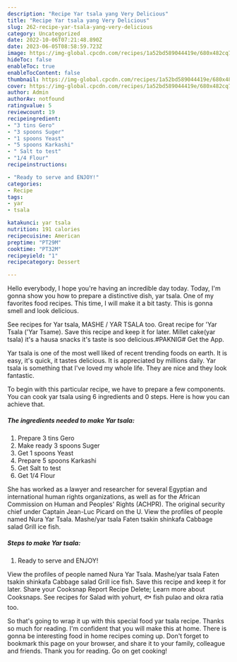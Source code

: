 ```yaml
---
description: "Recipe Yar tsala yang Very Delicious"
title: "Recipe Yar tsala yang Very Delicious"
slug: 262-recipe-yar-tsala-yang-very-delicious
category: Uncategorized
date: 2022-10-06T07:21:48.890Z
date: 2023-06-05T08:58:59.723Z
image: https://img-global.cpcdn.com/recipes/1a52bd589044419e/680x482cq70/yar-tsala-recipe-main-photo.jpg
hideToc: false
enableToc: true
enableTocContent: false
thumbnail: https://img-global.cpcdn.com/recipes/1a52bd589044419e/680x482cq70/yar-tsala-recipe-main-photo.jpg
cover: https://img-global.cpcdn.com/recipes/1a52bd589044419e/680x482cq70/yar-tsala-recipe-main-photo.jpg
author: Admin
authorAv: notfound
ratingvalue: 5
reviewcount: 19
recipeingredient:
- "3 tins Gero"
- "3 spoons Suger"
- "1 spoons Yeast"
- "5 spoons Karkashi"
- " Salt to test"
- "1/4 Flour"
recipeinstructions:

- "Ready to serve and ENJOY!"
categories:
- Recipe
tags:
- yar
- tsala

katakunci: yar tsala 
nutrition: 191 calories
recipecuisine: American
preptime: "PT29M"
cooktime: "PT32M"
recipeyield: "1"
recipecategory: Dessert

---
```



Hello everybody, I hope you're having an incredible day today. Today, I'm gonna show you how to prepare a distinctive dish, yar tsala. One of my favorites food recipes. This time, I will make it a bit tasty. This is gonna smell and look delicious.

See recipes for Yar tsala, MASHE / ƳAR TSALA too. Great recipe for &#39;Yar Tsala (&#39;Yar Tsame). Save this recipe and keep it for later. Millet cake(yar tsala) it&#39;s a hausa snacks it&#39;s taste is soo delicious.#PAKNIG# Get the App.

Yar tsala is one of the most well liked of recent trending foods on earth. It is easy, it's quick, it tastes delicious. It is appreciated by millions daily. Yar tsala is something that I've loved my whole life. They are nice and they look fantastic.


To begin with this particular recipe, we have to prepare a few components. You can cook yar tsala using 6 ingredients and 0 steps. Here is how you can achieve that.

<!--inarticleads1-->

##### The ingredients needed to make Yar tsala:

1. Prepare 3 tins Gero
1. Make ready 3 spoons Suger
1. Get 1 spoons Yeast
1. Prepare 5 spoons Karkashi
1. Get  Salt to test
1. Get 1/4 Flour


She has worked as a lawyer and researcher for several Egyptian and international human rights organizations, as well as for the African Commission on Human and Peoples&#39; Rights (ACHPR). The original security chief under Captain Jean-Luc Picard on the U. View the profiles of people named Nura Yar Tsala. Mashe/yar tsala Faten tsakin shinkafa Cabbage salad Grill ice fish. 

<!--inarticleads2-->

##### Steps to make Yar tsala:


1. Ready to serve and ENJOY!

View the profiles of people named Nura Yar Tsala. Mashe/yar tsala Faten tsakin shinkafa Cabbage salad Grill ice fish. Save this recipe and keep it for later. Share your Cooksnap Report Recipe Delete; Learn more about Cooksnaps. See recipes for Salad with yohurt, 🐟 fish pulao and okra ratia too. 

So that's going to wrap it up with this special food yar tsala recipe. Thanks so much for reading. I'm confident that you will make this at home. There is gonna be interesting food in home recipes coming up. Don't forget to bookmark this page on your browser, and share it to your family, colleague and friends. Thank you for reading. Go on get cooking!

